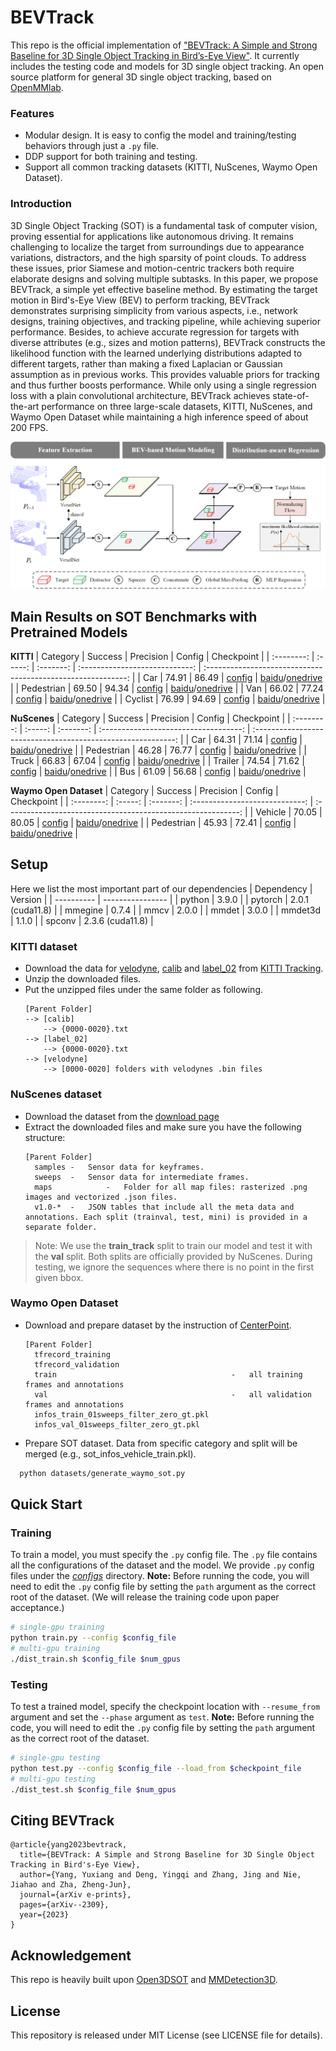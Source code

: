 # BEVTrack
This repo is the official implementation of ["BEVTrack: A Simple and Strong Baseline for 3D Single Object Tracking in Bird’s-Eye View"](https://arxiv.org/pdf/2309.02185). It currently includes the testing code and models for 3D single object tracking.
An open source platform for general 3D single object tracking, based on [OpenMMlab](https://github.com/open-mmlab/mmdetection3d).

### Features
+ Modular design. It is easy to config the model and training/testing behaviors through just a `.py` file.
+ DDP support for both training and testing.
+ Support all common tracking datasets (KITTI, NuScenes, Waymo Open Dataset).

### Introduction
3D Single Object Tracking (SOT) is a fundamental task of computer vision, proving essential for applications like autonomous driving. It remains challenging to localize the target from surroundings due to appearance variations, distractors, and the high sparsity of point clouds. To address these issues, prior Siamese and motion-centric trackers both require elaborate designs and solving multiple subtasks. In this paper, we propose BEVTrack, a simple yet effective baseline method. By estimating the target motion in Bird's-Eye View (BEV) to perform tracking, BEVTrack demonstrates surprising simplicity from various aspects, i.e., network designs, training objectives, and tracking pipeline, while achieving superior performance. Besides, to achieve accurate regression for targets with diverse attributes (e.g., sizes and motion patterns), BEVTrack constructs the likelihood function with the learned underlying distributions adapted to different targets, rather than making a fixed Laplacian or Gaussian assumption as in previous works. This provides valuable priors for tracking and thus further boosts performance. While only using a single regression loss with a plain convolutional architecture, BEVTrack achieves state-of-the-art performance on three large-scale datasets, KITTI, NuScenes, and Waymo Open Dataset while maintaining a high inference speed of about 200 FPS.

![bevtrack](figures/bevtrack.png)

## Main Results on SOT Benchmarks with Pretrained Models
**KITTI**
|  Category  | Success | Precision |             Config             |                          Checkpoint                          |
| :--------: | :-----: | :-------: | :----------------------------: | :----------------------------------------------------------: |
|    Car     |  74.91  |   86.49   | [config](configs/kitti/car.py) | [baidu](https://pan.baidu.com/s/17VDBmVmiPx0X19vYUYkQQw?pwd=1234)/[onedrive](https://1drv.ms/u/s!AlayK3RgAcdLc7kludVmf_G5yZQ?e=GOrbO1) |
| Pedestrian |  69.50  |   94.34   | [config](configs/kitti/ped.py) | [baidu](https://pan.baidu.com/s/1Fm25OGbs8hAkXjnGYrYBWw?pwd=1234)/[onedrive](https://1drv.ms/u/s!AlayK3RgAcdLddObRj7aj6RnMGs?e=w7OeDK) |
|    Van     |  66.02  |   77.24   | [config](configs/kitti/van.py) | [baidu](https://pan.baidu.com/s/12H4561UFkmRi6M8urBgtkw?pwd=1234)/[onedrive](https://1drv.ms/u/s!AlayK3RgAcdLdlnFC43htDpFu2A?e=fsSsu0) |
|  Cyclist   |  76.99  |   94.69   | [config](configs/kitti/cyc.py) | [baidu](https://pan.baidu.com/s/1xRUm8IMJDB4HYcrxpjJuKA?pwd=1234)/[onedrive](https://1drv.ms/u/s!AlayK3RgAcdLdI7BVJU-nruzLl4?e=wCRiQN) |

**NuScenes**
|  Category  | Success | Precision |                Config                 |                          Checkpoint                          |
| :--------: | :-----: | :-------: | :-----------------------------------: | :----------------------------------------------------------: |
|    Car     |  64.31  |   71.14   |   [config](configs/nuscenes/car.py)   | [baidu](https://pan.baidu.com/s/1U1QieSe37obO7yDEvIOi3A?pwd=1234)/[onedrive](https://1drv.ms/u/s!AlayK3RgAcdLdwDflTi4b4LoPJc?e=IcQRUh) |
| Pedestrian |  46.28  |   76.77   |   [config](configs/nuscenes/ped.py)   | [baidu](https://pan.baidu.com/s/1KotqU7c88TENQ-WfMOUR-g?pwd=1234)/[onedrive](https://1drv.ms/u/s!AlayK3RgAcdLeb7wMnZUu-NHO7E?e=VWGM4r) |
|   Truck    |  66.83  |   67.04   |  [config](configs/nuscenes/truck.py)  | [baidu](https://pan.baidu.com/s/1wL7tzQ4upIMZyoykpPBatQ?pwd=1234)/[onedrive](https://1drv.ms/u/s!AlayK3RgAcdLel0gFqwfpnBJVGw?e=j4Tgtr) |
|  Trailer   |  74.54  |   71.62   | [config](configs/nuscenes/trailer.py) | [baidu](https://pan.baidu.com/s/1nV3b3HOt7cfekzQdNqT0IQ?pwd=1234)/[onedrive](https://1drv.ms/u/s!AlayK3RgAcdLe0K6EtAii2_2xv4?e=Hd8DAi) |
|    Bus     |  61.09  |   56.68   |   [config](configs/nuscenes/bus.py)   | [baidu](https://pan.baidu.com/s/127pqZcFAZWm6zLvQoC-mTQ?pwd=1234)/[onedrive](https://1drv.ms/u/s!AlayK3RgAcdLeA7e5PlDmHoGB4w?e=gdeEsZ) |

**Waymo Open Dataset**
|  Category  | Success | Precision |             Config             |                          Checkpoint                          |
| :--------: | :-----: | :-------: | :----------------------------: | :----------------------------------------------------------: |
|  Vehicle   |  70.05  |   80.05   | [config](configs/waymo/veh.py) | [baidu](https://pan.baidu.com/s/1wsbixNNPV4duIDT1iCMISw?pwd=1234)/[onedrive](https://1drv.ms/u/s!AlayK3RgAcdLfc72m5VzQiH978M?e=NW5D2w) |
| Pedestrian |  45.93  |   72.41   | [config](configs/waymo/ped.py) | [baidu](https://pan.baidu.com/s/1-qmCSzXa3biS1cZKFL5qbQ?pwd=1234)/[onedrive](https://1drv.ms/u/s!AlayK3RgAcdLfOafebf40ovhJaM?e=mJlWYA) |

## Setup
Here we list the most important part of our dependencies
| Dependency | Version          |
| ---------- | ---------------- |
| python     | 3.9.0            |
| pytorch    | 2.0.1 (cuda11.8) |
| mmegine    | 0.7.4            |
| mmcv       | 2.0.0            |
| mmdet      | 3.0.0            |
| mmdet3d    | 1.1.0            |
| spconv     | 2.3.6 (cuda11.8) |

### KITTI dataset
+ Download the data for [velodyne](http://www.cvlibs.net/download.php?file=data_tracking_velodyne.zip), [calib](http://www.cvlibs.net/download.php?file=data_tracking_calib.zip) and [label_02](http://www.cvlibs.net/download.php?file=data_tracking_label_2.zip) from [KITTI Tracking](http://www.cvlibs.net/datasets/kitti/eval_tracking.php).
+ Unzip the downloaded files.
+ Put the unzipped files under the same folder as following.
  ```
  [Parent Folder]
  --> [calib]
      --> {0000-0020}.txt
  --> [label_02]
      --> {0000-0020}.txt
  --> [velodyne]
      --> [0000-0020] folders with velodynes .bin files
  ```

### NuScenes dataset
+ Download the dataset from the [download page](https://www.nuscenes.org/download)
+ Extract the downloaded files and make sure you have the following structure:
  ```
  [Parent Folder]
    samples	-	Sensor data for keyframes.
    sweeps	-	Sensor data for intermediate frames.
    maps	        -	Folder for all map files: rasterized .png images and vectorized .json files.
    v1.0-*	-	JSON tables that include all the meta data and annotations. Each split (trainval, test, mini) is provided in a separate folder.
  ```
>Note: We use the **train_track** split to train our model and test it with the **val** split. Both splits are officially provided by NuScenes. During testing, we ignore the sequences where there is no point in the first given bbox.

### Waymo Open Dataset
+ Download and prepare dataset by the instruction of [CenterPoint](https://github.com/tianweiy/CenterPoint/blob/master/docs/WAYMO.md).
  ```
  [Parent Folder]
    tfrecord_training	                    
    tfrecord_validation	                 
    train 	                                    -	all training frames and annotations 
    val   	                                    -	all validation frames and annotations 
    infos_train_01sweeps_filter_zero_gt.pkl
    infos_val_01sweeps_filter_zero_gt.pkl
  ```
+ Prepare SOT dataset. Data from specific category and split will be merged (e.g., sot_infos_vehicle_train.pkl).
```bash
  python datasets/generate_waymo_sot.py
```

## Quick Start
### Training
To train a model, you must specify the `.py` config file. The `.py` file contains all the configurations of the dataset and the model. We provide `.py` config files under the [*configs*](./configs) directory. **Note:** Before running the code, you will need to edit the `.py` config file by setting the `path` argument as the correct root of the dataset. (We will release the training code upon paper acceptance.)
```bash
# single-gpu training
python train.py --config $config_file
# multi-gpu training
./dist_train.sh $config_file $num_gpus 
```

### Testing

To test a trained model, specify the checkpoint location with `--resume_from` argument and set the `--phase` argument as `test`. **Note:** Before running the code, you will need to edit the `.py` config file by setting the `path` argument as the correct root of the dataset.
```bash
# single-gpu testing
python test.py --config $config_file --load_from $checkpoint_file
# multi-gpu testing
./dist_test.sh $config_file $num_gpus 
```
## Citing BEVTrack
```
@article{yang2023bevtrack,
  title={BEVTrack: A Simple and Strong Baseline for 3D Single Object Tracking in Bird's-Eye View},
  author={Yang, Yuxiang and Deng, Yingqi and Zhang, Jing and Nie, Jiahao and Zha, Zheng-Jun},
  journal={arXiv e-prints},
  pages={arXiv--2309},
  year={2023}
}
```

## Acknowledgement
This repo is heavily built upon [Open3DSOT](https://github.com/Ghostish/Open3DSOT) and [MMDetection3D](https://github.com/open-mmlab/mmdetection3d).

## License
This repository is released under MIT License (see LICENSE file for details).